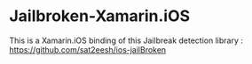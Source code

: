 # Jailbroken-Xamarin.iOS
This is a Xamarin.iOS binding of this Jailbreak detection library : https://github.com/sat2eesh/ios-jailBroken

